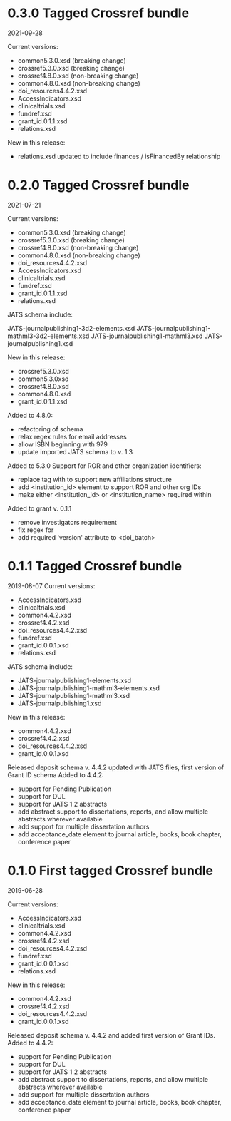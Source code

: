 # 0.3.0 Tagged Crossref bundle

2021-09-28

Current versions:

* common5.3.0.xsd (breaking change)
* crossref5.3.0.xsd (breaking change)
* crossref4.8.0.xsd (non-breaking change)
* common4.8.0.xsd (non-breaking change)
* doi_resources4.4.2.xsd
* AccessIndicators.xsd
* clinicaltrials.xsd
* fundref.xsd
* grant_id.0.1.1.xsd
* relations.xsd

New in this release:
* relations.xsd updated to include finances / isFinancedBy relationship

# 0.2.0 Tagged Crossref bundle

2021-07-21

Current versions:

* common5.3.0.xsd (breaking change)
* crossref5.3.0.xsd (breaking change)
* crossref4.8.0.xsd (non-breaking change)
* common4.8.0.xsd (non-breaking change)
* doi_resources4.4.2.xsd
* AccessIndicators.xsd
* clinicaltrials.xsd
* fundref.xsd
* grant_id.0.1.1.xsd
* relations.xsd

JATS schema include:

JATS-journalpublishing1-3d2-elements.xsd JATS-journalpublishing1-mathml3-3d2-elements.xsd JATS-journalpublishing1-mathml3.xsd JATS-journalpublishing1.xsd

New in this release:

* crossref5.3.0.xsd
* common5.3.0xsd
* crossref4.8.0.xsd
* common4.8.0.xsd
* grant_id.0.1.1.xsd


Added to 4.8.0:

* refactoring of schema
* relax regex rules for email addresses
* allow ISBN beginning with 979
* update imported JATS schema to v. 1.3

Added to 5.3.0
Support for ROR and other organization identifiers:
- replace <affiliation> tag  with <affilations>  to support new affiliations structure
- add  <institution_id> element to support ROR and other org IDs
- make either <institution_id> or <institution_name> required within <institution>

Added to grant v. 0.1.1
- remove investigators requirement
- fix regex for <funder-id>
- add required 'version' attribute to <doi_batch>

# 0.1.1 Tagged Crossref bundle
2019-08-07
Current versions:

- AccessIndicators.xsd
- clinicaltrials.xsd
- common4.4.2.xsd
- crossref4.4.2.xsd
- doi_resources4.4.2.xsd
- fundref.xsd
- grant_id.0.0.1.xsd
- relations.xsd

JATS schema include:
- JATS-journalpublishing1-elements.xsd
- JATS-journalpublishing1-mathml3-elements.xsd
- JATS-journalpublishing1-mathml3.xsd
- JATS-journalpublishing1.xsd

New in this release:

- common4.4.2.xsd
- crossref4.4.2.xsd
- doi_resources4.4.2.xsd
- grant_id.0.0.1.xsd

Released deposit schema v. 4.4.2 updated with JATS files, first version of Grant ID schema
Added to 4.4.2:

- support for Pending Publication
- support for DUL
- support for JATS 1.2 abstracts
- add abstract support to dissertations, reports, and allow multiple abstracts wherever available
- add support for multiple dissertation authors
- add acceptance_date element to journal article, books, book chapter, conference paper

# 0.1.0 First tagged Crossref bundle

2019-06-28

Current versions:

 - AccessIndicators.xsd
 - clinicaltrials.xsd
 - common4.4.2.xsd
 - crossref4.4.2.xsd
 - doi_resources4.4.2.xsd
 - fundref.xsd
 - grant_id.0.0.1.xsd
 - relations.xsd

New in this release:

 - common4.4.2.xsd
 - crossref4.4.2.xsd
 - doi_resources4.4.2.xsd
 - grant_id.0.0.1.xsd

Released deposit schema v. 4.4.2 and added first version of Grant IDs.
Added to 4.4.2:
- support for Pending Publication
- support for DUL
- support for JATS 1.2 abstracts
- add abstract support to dissertations, reports, and allow multiple abstracts wherever available
- add support for multiple dissertation authors
- add acceptance_date element to journal article, books, book chapter, conference paper
